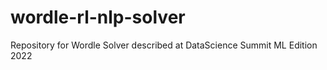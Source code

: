 # wordle-rl-nlp-solver
Repository for Wordle Solver described at DataScience Summit ML Edition 2022
